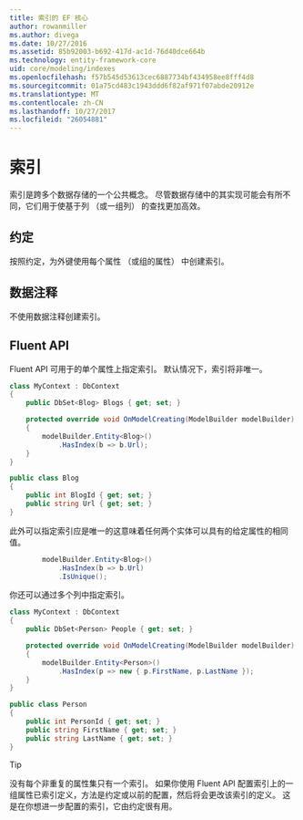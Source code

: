 ```yaml
---
title: 索引的 EF 核心
author: rowanmiller
ms.author: divega
ms.date: 10/27/2016
ms.assetid: 85b92003-b692-417d-ac1d-76d40dce664b
ms.technology: entity-framework-core
uid: core/modeling/indexes
ms.openlocfilehash: f57b545d53613cec6887734bf434958ee8fff4d8
ms.sourcegitcommit: 01a75cd483c1943ddd6f82af971f07abde20912e
ms.translationtype: MT
ms.contentlocale: zh-CN
ms.lasthandoff: 10/27/2017
ms.locfileid: "26054881"
---
```

# <a name="indexes"></a>索引

索引是跨多个数据存储的一个公共概念。 尽管数据存储中的其实现可能会有所不同，它们用于使基于列 （或一组列） 的查找更加高效。

## <a name="conventions"></a>约定

按照约定，为外键使用每个属性 （或组的属性） 中创建索引。

## <a name="data-annotations"></a>数据注释

不使用数据注释创建索引。

## <a name="fluent-api"></a>Fluent API

Fluent API 可用于的单个属性上指定索引。 默认情况下，索引将非唯一。

<!-- [!code-csharp[Main](samples/core/Modeling/FluentAPI/Samples/Index.cs?highlight=7,8)] -->
``` csharp
class MyContext : DbContext
{
    public DbSet<Blog> Blogs { get; set; }

    protected override void OnModelCreating(ModelBuilder modelBuilder)
    {
        modelBuilder.Entity<Blog>()
            .HasIndex(b => b.Url);
    }
}

public class Blog
{
    public int BlogId { get; set; }
    public string Url { get; set; }
}
```

此外可以指定索引应是唯一的这意味着任何两个实体可以具有的给定属性的相同值。

<!-- [!code-csharp[Main](samples/core/Modeling/FluentAPI/Samples/IndexUnique.cs?highlight=3)] -->
``` csharp
        modelBuilder.Entity<Blog>()
            .HasIndex(b => b.Url)
            .IsUnique();
```

你还可以通过多个列中指定索引。

<!-- [!code-csharp[Main](samples/core/Modeling/FluentAPI/Samples/IndexComposite.cs?highlight=7,8)] -->
``` csharp
class MyContext : DbContext
{
    public DbSet<Person> People { get; set; }

    protected override void OnModelCreating(ModelBuilder modelBuilder)
    {
        modelBuilder.Entity<Person>()
            .HasIndex(p => new { p.FirstName, p.LastName });
    }
}

public class Person
{
    public int PersonId { get; set; }
    public string FirstName { get; set; }
    public string LastName { get; set; }
}
```

> [!TIP]  
> 没有每个非重复的属性集只有一个索引。 如果你使用 Fluent API 配置索引上的一组属性已索引定义，方法是约定或以前的配置，然后将会更改该索引的定义。 这是在你想进一步配置的索引，它由约定很有用。
